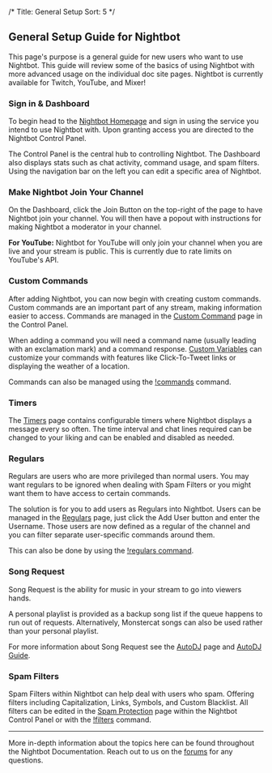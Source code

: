 /*
Title: General Setup
Sort: 5
*/

## General Setup Guide for Nightbot

This page's purpose is a general guide for new users who want to use Nightbot. This guide will review some of the basics of using Nightbot with more advanced usage on the individual doc site pages. Nightbot is currently available for Twitch, YouTube, and Mixer!

### Sign in & Dashboard

To begin head to the [Nightbot Homepage](https://nightbot.tv/) and sign in using the service you intend to use Nightbot with. Upon granting access you are directed to the Nightbot Control Panel.

The Control Panel is the central hub to controlling Nightbot. The Dashboard also displays stats such as chat activity, command usage, and spam filters. Using the navigation bar on the left you can edit a specific area of Nightbot.

### Make Nightbot Join Your Channel

On the Dashboard, click the Join Button on the top-right of the page to have Nightbot join your channel. You will then have a popout with instructions for making Nightbot a moderator in your channel.

**For YouTube:** Nightbot for YouTube will only join your channel when you are live and your stream is public. This is currently due to rate limits on YouTube's API.

### Custom Commands

After adding Nightbot, you can now begin with creating custom commands. Custom commands are an important part of any stream, making information easier to access. Commands are managed in the [Custom Command](https://nightbot.tv/commands/custom) page in the  Control Panel.

When adding a command you will need a command name (usually leading with an exclamation mark) and a command response. [Custom Variables](https://docs.nightbot.tv/commands/variableslist) can customize your commands with features like Click-To-Tweet links or displaying the weather of a location.

Commands can also be managed using the [!commands](https://docs.nightbot.tv/commands/commands) command.

### Timers

The [Timers](https://nightbot.tv/timers) page contains configurable timers where Nightbot displays a message every so often. The time interval and chat lines required can be changed to your liking and can be enabled and disabled as needed.

### Regulars

Regulars are users who are more privileged than normal users. You may want regulars to be ignored when dealing with Spam Filters or you might want them to have access to certain commands.

The solution is for you to add users as Regulars into Nightbot. Users can be managed in the [Regulars](https://nightbot.tv/regulars) page, just click the Add User button and enter the Username. Those users are now defined as a regular of the channel and you can filter separate user-specific commands around them.

This can also be done by using the [!regulars command](https://docs.nightbot.tv/commands/regulars).

### Song Request

Song Request is the ability for music in your stream to go into viewers hands.

A personal playlist is provided as a backup song list if the queue happens to run out of requests. Alternatively, Monstercat songs can also be used rather than your personal playlist.

For more information about Song Request see the [AutoDJ](https://nightbot.tv/song_requests) page and [AutoDJ Guide](https://docs.nightbot.tv/control-panel/autodj).

### Spam Filters

Spam Filters within Nightbot can help deal with users who spam. Offering filters including Capitalization, Links, Symbols,  and Custom Blacklist. All filters can be edited in the [Spam Protection](https://nightbot.tv/spam_protection) page within the Nightbot Control Panel or with the [!filters](https://docs.nightbot.tv/commands/filters) command.

---

More in-depth information about the topics here can be found throughout the Nightbot Documentation. Reach out to us on the [forums](https://community.nightdev.com/c/nightbot) for any questions.
